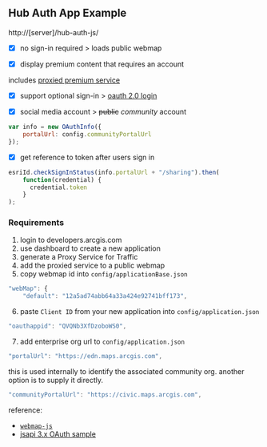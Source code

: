 ## Hub Auth App Example

http://[server]/hub-auth-js/

- [X] no sign-in required > loads public webmap

- [X] display premium content that requires an account

includes [proxied premium service](https://developers.arcgis.com/documentation/core-concepts/security-and-authentication/working-with-proxies/)

- [X] support optional sign-in > [oauth 2.0 login](https://developers.arcgis.com/javascript/latest/sample-code/identity-oauth-basic/)

- [X] social media account > ~~public~~ _community_ account
```js
var info = new OAuthInfo({
    portalUrl: config.communityPortalUrl
});
```

- [X] get reference to token after users sign in

```js
esriId.checkSignInStatus(info.portalUrl + "/sharing").then(
    function(credential) {
      credential.token
    }
);
```

### Requirements

1. login to developers.arcgis.com
2. use dashboard to create a new application
3. generate a Proxy Service for Traffic
4. add the proxied service to a public webmap
5. copy webmap id into `config/applicationBase.json`
```js
"webMap": {
    "default": "12a5ad74abb64a33a424e92741bff173",
```
6. paste `Client ID` from your new application into `config/application.json`
```js
"oauthappid": "QVQNb3XfDzoboWS0",
```
7. add enterprise org url to `config/application.json`

```js
"portalUrl": "https://edn.maps.arcgis.com",
```
this is used internally to identify the associated community org. another option is to supply it directly.

```js
"communityPortalUrl": "https://civic.maps.arcgis.com",
```

reference:
* [`webmap-js`](https://github.com/Esri/configurable-app-examples-4x-js/tree/master/webmap-js)
* [jsapi 3.x OAuth sample](https://developers.arcgis.com/javascript/3/jssamples/portal_oauth_popup.html)